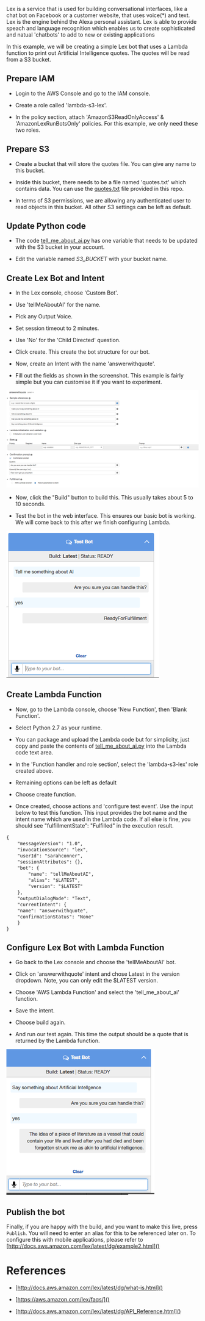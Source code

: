 Lex is a service that is used for building conversational interfaces, like a chat bot on Facebook or a customer website, that uses voice(*) and text. Lex is the engine behind the Alexa personal assistant. Lex is able to provide speach and language recognition which enables us to create sophisticated and natual 'chatbots' to add to new or existing applications

In this example, we will be creating a simple Lex bot that uses a Lambda function to print out Artificial Intelligence quotes. The quotes will be read from a S3 bucket.


## Prepare IAM

 - Login to the AWS Console and go to the IAM console.

 - Create a role called 'lambda-s3-lex'.

 - In the policy section, attach 'AmazonS3ReadOnlyAccess' & 'AmazonLexRunBotsOnly' policies. For this example, we only need these two roles. 

## Prepare S3

 - Create a bucket that will store the quotes file. You can give any name to this bucket.

 - Inside this bucket, there needs to be a file named 'quotes.txt' which contains data. You can use the [quotes.txt](./s3/quotes.txt) file provided in this repo.

 - In terms of S3 permissions, we are allowing any authenticated user to read objects in this bucket. All other S3 settings can be left as default.

## Update Python code

 - The code [tell_me_about_ai.py](lambda\tell_me_about_ai.py) has one variable that needs to be updated with the S3 bucket in your account.
 
 - Edit the variable named _S3_BUCKET_ with your bucket name.

## Create Lex Bot and Intent

 - In the Lex console, choose 'Custom Bot'.

 - Use 'tellMeAboutAI' for the name.

 - Pick any Output Voice.

 - Set session timeout to 2 minutes.

 - Use 'No' for the 'Child Directed' question.

 - Click create. This create the bot structure for our bot.

 - Now, create an Intent with the name 'answerwithquote'.

 - Fill out the fields as shown in the screenshot. This example is fairly simple but you can customise it if you want to experiment.
 
![image](images/intent.png)

 - Now, click the "Build" button to build this. This usually takes about 5 to 10 seconds.

 - Test the bot in the web interface. This ensures our basic bot is working. We will come back to this after we finish configuring Lambda.
 
 ![image](images/testbot1.png)

 

## Create Lambda Function

 - Now, go to the Lambda console, choose 'New Function', then 'Blank Function'.

 - Select Python 2.7 as your runtime.

 - You can package and upload the Lambda code but for simplicity, just copy and paste the contents of [tell_me_about_ai.py](lambda\tell_me_about_ai.py) into the Lambda code text area.

 - In the 'Function handler and role section', select the 'lambda-s3-lex' role created above.

 - Remaining options can be left as default

 - Choose create function.

 - Once created, choose actions and 'configure test event'. Use the input below to test this function. This input provides the bot name and the intent name which are used in the Lambda code. If all else is fine, you should see "fulfillmentState": "Fulfilled" in the execution result.
 
```
{
	"messageVersion": "1.0",
	"invocationSource": "lex",
	"userId": "sarahconner",
	"sessionAttributes": {},
	"bot": {
		"name": "tellMeAboutAI",
		"alias": "$LATEST",
		"version": "$LATEST"
	},
	"outputDialogMode": "Text",
	"currentIntent": {
	"name": "answerwithquote",
	"confirmationStatus": "None"
	}
}
```

## Configure Lex Bot with Lambda Function

 - Go back to the Lex console and choose the 'tellMeAboutAI' bot.
 
 - Click on 'answerwithquote' intent and chose Latest in the version dropdown. Note, you can only edit the $LATEST version.
 
 - Choose 'AWS Lambda Function' and select the 'tell_me_about_ai' function.
 
 - Save the intent.
 
 - Choose build again.
 
 - And run our test again. This time the output should be a quote that is returned by the Lambda function.
 
  ![image](images/testbot2.png)

 
## Publish the bot

Finally, if you are happy with the build, and you want to make this live, press `Publish`. You will need to enter an alias for this to be referenced later on. To configure this with mobile applications, please refer to [http://docs.aws.amazon.com/lex/latest/dg/example2.html]()



# References

- [http://docs.aws.amazon.com/lex/latest/dg/what-is.html]()

- [https://aws.amazon.com/lex/faqs/]()

- [http://docs.aws.amazon.com/lex/latest/dg/API_Reference.html]()